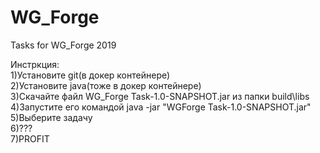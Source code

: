 # WG_Forge
Tasks for WG_Forge 2019

Инстркция:  
1)Установите git(в докер контейнере)  
2)Установите java(тоже в докер контейнере)  
3)Скачайте файл WG_Forge Task-1.0-SNAPSHOT.jar из папки build\libs  
4)Запустите его командой java -jar "WGForge Task-1.0-SNAPSHOT.jar"  
5)Выберите задачу  
6)???  
7)PROFIT  
